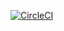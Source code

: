 [![CircleCI](https://circleci.com/gh/Bayvao/CoreLibraries.svg?style=svg)](https://circleci.com/gh/Bayvao/CoreLibraries)

